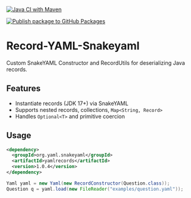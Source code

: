 [![Java CI with Maven](https://github.com/The-Java-Druid/yamlrecords/actions/workflows/maven.yml/badge.svg)](https://github.com/The-Java-Druid/yamlrecords/actions/workflows/maven.yml)

[![Publish package to GitHub Packages](https://github.com/The-Java-Druid/yamlrecords/actions/workflows/release-package.yml/badge.svg)](https://github.com/The-Java-Druid/yamlrecords/actions/workflows/release-package.yml)

# Record-YAML-Snakeyaml

Custom SnakeYAML Constructor and RecordUtils for deserializing Java records.

## Features

- Instantiate records (JDK 17+) via SnakeYAML
- Supports nested records, collections, `Map<String, Record>`
- Handles `Optional<T>` and primitive coercion

## Usage
```xml
<dependency>
  <groupId>org.yaml.snakeyaml</groupId>
  <artifactId>yamlrecords</artifactId>
  <version>1.0.4</version>
</dependency>
```
```java
Yaml yaml = new Yaml(new RecordConstructor(Question.class));
Question q = yaml.load(new FileReader("examples/question.yaml"));
```
